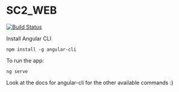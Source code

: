 # SC2_WEB
[![Build Status](https://travis-ci.org/FraserKillip/SC2_WEB.svg?branch=master)](https://travis-ci.org/FraserKillip/SC2_WEB)

Install Angular CLI
```
npm install -g angular-cli
```

To run the app:
```
ng serve
```

Look at the docs for angular-cli for the other available commands :)

